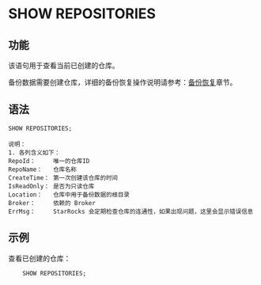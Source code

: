 # SHOW REPOSITORIES

## 功能

该语句用于查看当前已创建的仓库。

备份数据需要创建仓库，详细的备份恢复操作说明请参考：[备份恢复](/administration/Backup_and_restore.md)章节。

## 语法

```sql
SHOW REPOSITORIES;
```

```plain text
说明：
1. 各列含义如下：
RepoId：     唯一的仓库ID
RepoName：   仓库名称
CreateTime： 第一次创建该仓库的时间
IsReadOnly： 是否为只读仓库
Location：   仓库中用于备份数据的根目录
Broker：     依赖的 Broker
ErrMsg：     StarRocks 会定期检查仓库的连通性，如果出现问题，这里会显示错误信息
```

## 示例

查看已创建的仓库：  

```sql
    SHOW REPOSITORIES;
```
